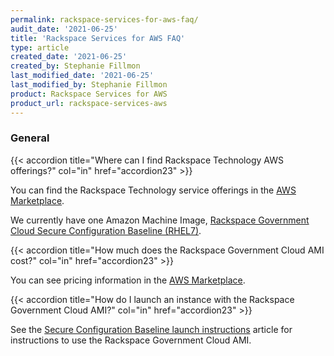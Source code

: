 ```yaml
---
permalink: rackspace-services-for-aws-faq/
audit_date: '2021-06-25'
title: 'Rackspace Services for AWS FAQ'
type: article
created_date: '2021-06-25'
created_by: Stephanie Fillmon
last_modified_date: '2021-06-25'
last_modified_by: Stephanie Fillmon
product: Rackspace Services for AWS
product_url: rackspace-services-aws
---
```


### General

{{< accordion title="Where can I find Rackspace Technology AWS offerings?" col="in" href="accordion23" >}}

You can find the Rackspace Technology service offerings in the
[AWS Marketplace](https://aws.amazon.com/marketplace/seller-profile?id=8bc3b944-fb5a-4b54-a3bb-9b699ba70b59&ref=dtl_B091DX5M4Y).

We currently have one Amazon Machine Image,
[Rackspace Government Cloud Secure Configuration Baseline (RHEL7)](https://aws.amazon.com/marketplace/pp/prodview-pplvdfmwhfqvc).

{{< accordion title="How much does the Rackspace Government Cloud AMI cost?" col="in" href="accordion23" >}}

You can see pricing information in the
[AWS Marketplace](https://aws.amazon.com/marketplace/pp/prodview-pplvdfmwhfqvc).

{{< accordion title="How do I launch an instance with the Rackspace Government Cloud AMI?" col="in" href="accordion23" >}}

See the
[Secure Configuration Baseline launch instructions](/support/how-to/secure-configuration-baseline-launch-instructions/)
article for instructions to use the Rackspace Government Cloud AMI.
